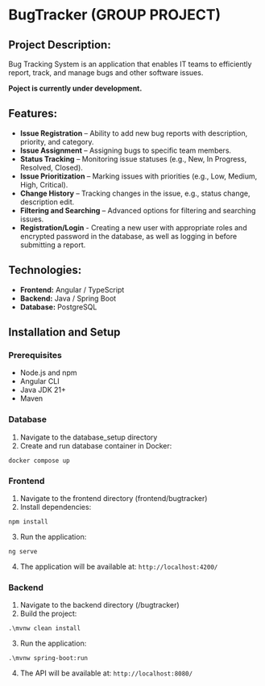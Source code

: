 # BugTracker (GROUP PROJECT)
## Project Description:
Bug Tracking System is an application that enables IT teams to efficiently report, track, and manage bugs and other software issues.

**Poject is currently under development.**

## Features:
- **Issue Registration** – Ability to add new bug reports with description, priority, and category.
- **Issue Assignment** – Assigning bugs to specific team members.
- **Status Tracking** – Monitoring issue statuses (e.g., New, In Progress, Resolved, Closed).
- **Issue Prioritization** – Marking issues with priorities (e.g., Low, Medium, High, Critical).
- **Change History** – Tracking changes in the issue, e.g., status change, description edit.
- **Filtering and Searching** – Advanced options for filtering and searching issues.
- **Registration/Login** - Creating a new user with appropriate roles and encrypted password in the database, as well as logging in before submitting a report.

## Technologies:
- **Frontend:** Angular / TypeScript
- **Backend:** Java / Spring Boot
- **Database:** PostgreSQL

## Installation and Setup

### Prerequisites
- Node.js and npm
- Angular CLI
- Java JDK 21+
- Maven

### Database
1. Navigate to the database_setup directory
2. Create and run database container in Docker:
```
docker compose up
```

### Frontend
1. Navigate to the frontend directory (frontend/bugtracker)
2. Install dependencies:
```
npm install
```
3. Run the application:
```
ng serve
```
4. The application will be available at: `http://localhost:4200/`

### Backend
1. Navigate to the backend directory (/bugtracker)
2. Build the project:
```
.\mvnw clean install
```
3. Run the application:
```
.\mvnw spring-boot:run
```
4. The API will be available at: `http://localhost:8080/`
